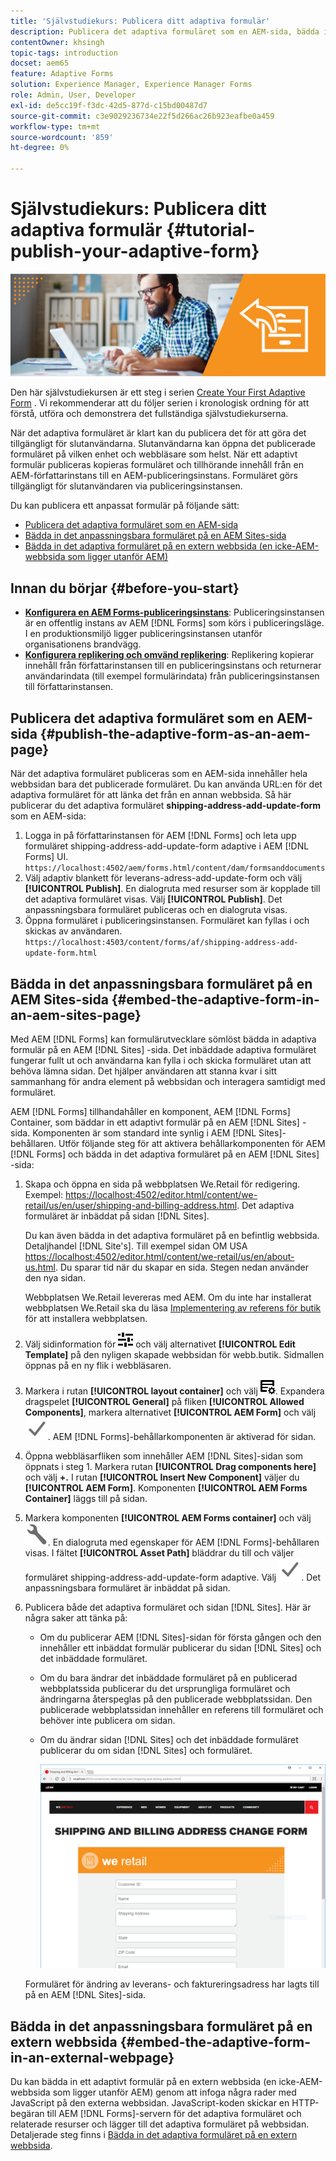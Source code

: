```yaml
---
title: 'Självstudiekurs: Publicera ditt adaptiva formulär'
description: Publicera det adaptiva formuläret som en AEM-sida, bädda in formuläret på en AEM Sites-sida eller bädda in det i en extern webbsida
contentOwner: khsingh
topic-tags: introduction
docset: aem65
feature: Adaptive Forms
solution: Experience Manager, Experience Manager Forms
role: Admin, User, Developer
exl-id: de5cc19f-f3dc-42d5-877d-c15bd00487d7
source-git-commit: c3e9029236734e22f5d266ac26b923eafbe0a459
workflow-type: tm+mt
source-wordcount: '859'
ht-degree: 0%

---
```


# Självstudiekurs: Publicera ditt adaptiva formulär {#tutorial-publish-your-adaptive-form}

![Hero-image](do-not-localize/13-publish-your-adaptive-form-small.png)

Den här självstudiekursen är ett steg i serien [Create Your First Adaptive Form](https://helpx.adobe.com/se/experience-manager/6-3/forms/using/create-your-first-adaptive-form.html) . Vi rekommenderar att du följer serien i kronologisk ordning för att förstå, utföra och demonstrera det fullständiga självstudiekurserna.

När det adaptiva formuläret är klart kan du publicera det för att göra det tillgängligt för slutanvändarna. Slutanvändarna kan öppna det publicerade formuläret på vilken enhet och webbläsare som helst. När ett adaptivt formulär publiceras kopieras formuläret och tillhörande innehåll från en AEM-författarinstans till en AEM-publiceringsinstans. Formuläret görs tillgängligt för slutanvändaren via publiceringsinstansen.

Du kan publicera ett anpassat formulär på följande sätt:

* [Publicera det adaptiva formuläret som en AEM-sida](../../forms/using/publish-your-adaptive-form.md#publish-the-adaptive-form-as-an-aem-page)
* [Bädda in det anpassningsbara formuläret på en AEM Sites-sida](#embed-the-adaptive-form-in-an-aem-sites-page)
* [Bädda in det adaptiva formuläret på en extern webbsida (en icke-AEM-webbsida som ligger utanför AEM)](../../forms/using/publish-your-adaptive-form.md)

## Innan du börjar {#before-you-start}

* **[Konfigurera en AEM Forms-publiceringsinstans](https://helpx.adobe.com/se/experience-manager/6-3/forms/using/installing-configuring-aem-forms-osgi.html)**: Publiceringsinstansen är en offentlig instans av AEM [!DNL Forms] som körs i publiceringsläge. I en produktionsmiljö ligger publiceringsinstansen utanför organisationens brandvägg.
* **[Konfigurera replikering och omvänd replikering](https://helpx.adobe.com/se/experience-manager/6-3/help/sites-deploying/replication.html)**: Replikering kopierar innehåll från författarinstansen till en publiceringsinstans och returnerar användarindata (till exempel formulärindata) från publiceringsinstansen till författarinstansen.

## Publicera det adaptiva formuläret som en AEM-sida {#publish-the-adaptive-form-as-an-aem-page}

När det adaptiva formuläret publiceras som en AEM-sida innehåller hela webbsidan bara det publicerade formuläret. Du kan använda URL:en för det adaptiva formuläret för att länka det från en annan webbsida. Så här publicerar du det adaptiva formuläret **shipping-address-add-update-form** som en AEM-sida:

1. Logga in på författarinstansen för AEM [!DNL Forms] och leta upp formuläret shipping-address-add-update-form adaptive i AEM [!DNL Forms] UI.
   `https://localhost:4502/aem/forms.html/content/dam/formsanddocuments`
1. Välj adaptiv blankett för leverans-adress-add-update-form och välj **[!UICONTROL Publish]**. En dialogruta med resurser som är kopplade till det adaptiva formuläret visas. Välj **[!UICONTROL Publish]**. Det anpassningsbara formuläret publiceras och en dialogruta visas.
1. Öppna formuläret i publiceringsinstansen. Formuläret kan fyllas i och skickas av användaren.
   `https://localhost:4503/content/forms/af/shipping-address-add-update-form.html`

## Bädda in det anpassningsbara formuläret på en AEM Sites-sida {#embed-the-adaptive-form-in-an-aem-sites-page}

Med AEM [!DNL Forms] kan formulärutvecklare sömlöst bädda in adaptiva formulär på en AEM [!DNL Sites] -sida. Det inbäddade adaptiva formuläret fungerar fullt ut och användarna kan fylla i och skicka formuläret utan att behöva lämna sidan. Det hjälper användaren att stanna kvar i sitt sammanhang för andra element på webbsidan och interagera samtidigt med formuläret.

AEM [!DNL Forms] tillhandahåller en komponent, AEM [!DNL Forms] Container, som bäddar in ett adaptivt formulär på en AEM [!DNL Sites] -sida. Komponenten är som standard inte synlig i AEM [!DNL Sites]-behållaren. Utför följande steg för att aktivera behållarkomponenten för AEM [!DNL Forms] och bädda in det adaptiva formuläret på en AEM [!DNL Sites] -sida:

1. Skapa och öppna en sida på webbplatsen We.Retail för redigering. Exempel: [https://localhost:4502/editor.html/content/we-retail/us/en/user/shipping-and-billing-address.html](https://localhost:4502/editor.html/content/we-retail/us/en/user/shipping-and-billing-address.html). Det adaptiva formuläret är inbäddat på sidan [!DNL Sites].

   Du kan även bädda in det adaptiva formuläret på en befintlig webbsida. Detaljhandel [!DNL Site's]. Till exempel sidan OM USA [https://localhost:4502/editor.html/content/we-retail/us/en/about-us.html](https://localhost:4502/editor.html/content/we-retail/us/en/about-us.html). Du sparar tid när du skapar en sida. Stegen nedan använder den nya sidan.

   Webbplatsen We.Retail levereras med AEM. Om du inte har installerat webbplatsen We.Retail ska du läsa [Implementering av referens för butik](https://helpx.adobe.com/se/experience-manager/6-3/help/sites-developing/we-retail.html) för att installera webbplatsen.

1. Välj sidinformation för ![egenskaper](assets/properties.png) och välj alternativet **[!UICONTROL Edit Template]** på den nyligen skapade webbsidan för webb.butik. Sidmallen öppnas på en ny flik i webbläsaren.
1. Markera i rutan **[!UICONTROL layout container]** och välj ![feedmanagement](assets/feedmanagement.png). Expandera dragspelet **[!UICONTROL General]** på fliken **[!UICONTROL Allowed Components]**, markera alternativet **[!UICONTROL AEM Form]** och välj ![save_icon](assets/save_icon.svg). AEM [!DNL Forms]-behållarkomponenten är aktiverad för sidan.

1. Öppna webbläsarfliken som innehåller AEM [!DNL Sites]-sidan som öppnats i steg 1. Markera rutan **[!UICONTROL Drag components here]** och välj **+.** I rutan **[!UICONTROL Insert New Component]** väljer du **[!UICONTROL AEM Form]**. Komponenten **[!UICONTROL AEM Forms Container]** läggs till på sidan.
1. Markera komponenten **[!UICONTROL AEM Forms container]** och välj ![configure-icon](assets/configure-icon.svg). En dialogruta med egenskaper för AEM [!DNL Forms]-behållaren visas. I fältet **[!UICONTROL Asset Path]** bläddrar du till och väljer formuläret shipping-address-add-update-form adaptive. Välj ![save_icon](assets/save_icon.svg). Det anpassningsbara formuläret är inbäddat på sidan.
1. Publicera både det adaptiva formuläret och sidan [!DNL Sites]. Här är några saker att tänka på:

   * Om du publicerar AEM [!DNL Sites]-sidan för första gången och den innehåller ett inbäddat formulär publicerar du sidan [!DNL Sites] och det inbäddade formuläret.
   * Om du bara ändrar det inbäddade formuläret på en publicerad webbplatssida publicerar du det ursprungliga formuläret och ändringarna återspeglas på den publicerade webbplatssidan. Den publicerade webbplatssidan innehåller en referens till formuläret och behöver inte publicera om sidan.
   * Om du ändrar sidan [!DNL Sites] och det inbäddade formuläret publicerar du om sidan [!DNL Sites] och formuläret.

     ![embed-in-aem-sites](assets/embed-in-aem-sites.png)

   Formuläret för ändring av leverans- och faktureringsadress har lagts till på en AEM [!DNL Sites]-sida.

## Bädda in det anpassningsbara formuläret på en extern webbsida {#embed-the-adaptive-form-in-an-external-webpage}

Du kan bädda in ett adaptivt formulär på en extern webbsida (en icke-AEM-webbsida som ligger utanför AEM) genom att infoga några rader med JavaScript på den externa webbsidan. JavaScript-koden skickar en HTTP-begäran till AEM [!DNL Forms]-servern för det adaptiva formuläret och relaterade resurser och lägger till det adaptiva formuläret på webbsidan. Detaljerade steg finns i [Bädda in det adaptiva formuläret på en extern webbsida](/help/forms/using/embed-adaptive-form-external-web-page.md).
